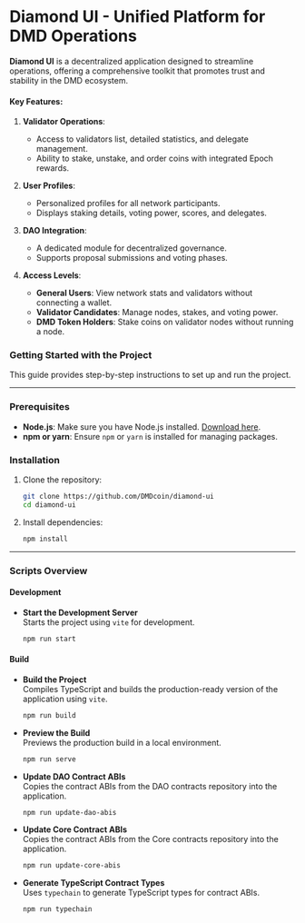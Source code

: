 # Diamond UI - Unified Platform for DMD Operations


**Diamond UI** is a decentralized application designed to streamline operations, offering a comprehensive toolkit that promotes trust and stability in the DMD ecosystem.

#### Key Features:
1. **Validator Operations**:
   - Access to validators list, detailed statistics, and delegate management.
   - Ability to stake, unstake, and order coins with integrated Epoch rewards.

2. **User Profiles**:
   - Personalized profiles for all network participants.
   - Displays staking details, voting power, scores, and delegates.

3. **DAO Integration**:
   - A dedicated module for decentralized governance.
   - Supports proposal submissions and voting phases.

4. **Access Levels**:
   - **General Users**: View network stats and validators without connecting a wallet.
   - **Validator Candidates**: Manage nodes, stakes, and voting power.
   - **DMD Token Holders**: Stake coins on validator nodes without running a node.

### Getting Started with the Project

This guide provides step-by-step instructions to set up and run the project.

---

### Prerequisites

- **Node.js**: Make sure you have Node.js installed. [Download here](https://nodejs.org/).
- **npm or yarn**: Ensure `npm` or `yarn` is installed for managing packages.

### Installation

1. Clone the repository:
   ```bash
   git clone https://github.com/DMDcoin/diamond-ui
   cd diamond-ui
   ```

2. Install dependencies:
   ```bash
   npm install
   ```

---

### Scripts Overview

#### Development

- **Start the Development Server**  
  Starts the project using `vite` for development.
  ```bash
  npm run start
  ```

#### Build

- **Build the Project**  
  Compiles TypeScript and builds the production-ready version of the application using `vite`.
  ```bash
  npm run build
  ```

- **Preview the Build**  
  Previews the production build in a local environment.
  ```bash
  npm run serve
  ```

- **Update DAO Contract ABIs**  
  Copies the contract ABIs from the DAO contracts repository into the application.
  ```bash
  npm run update-dao-abis
  ```

- **Update Core Contract ABIs**  
  Copies the contract ABIs from the Core contracts repository into the application.
  ```bash
  npm run update-core-abis
  ```

- **Generate TypeScript Contract Types**  
  Uses `typechain` to generate TypeScript types for contract ABIs.
  ```bash
  npm run typechain
  ```